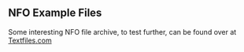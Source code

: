 ## NFO Example Files

Some interesting NFO file archive, to test further, can be found over at [Textfiles.com](http://www.textfiles.com/piracy/NFO/)
